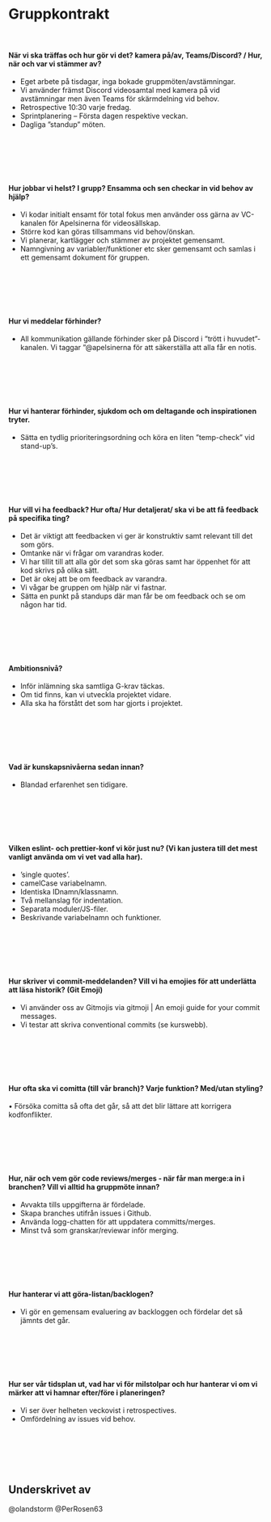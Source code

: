 # Gruppkontrakt

&nbsp;

#### När vi ska träffas och hur gör vi det? kamera på/av, Teams/Discord? / Hur, när och var vi stämmer av?

- Eget arbete på tisdagar, inga bokade gruppmöten/avstämningar.
- Vi använder främst Discord videosamtal med kamera på vid avstämningar men även Teams för skärmdelning vid behov.
- Retrospective 10:30 varje fredag.
- Sprintplanering – Första dagen respektive veckan.
- Dagliga ”standup” möten.

## &nbsp;

&nbsp;

#### Hur jobbar vi helst? I grupp? Ensamma och sen checkar in vid behov av hjälp?

- Vi kodar initialt ensamt för total fokus men använder oss gärna av VC-kanalen för Apelsinerna för videosällskap.
- Större kod kan göras tillsammans vid behov/önskan.
- Vi planerar, kartlägger och stämmer av projektet gemensamt.
- Namngivning av variabler/funktioner etc sker gemensamt och samlas i ett gemensamt dokument för gruppen.

## &nbsp;

&nbsp;

#### Hur vi meddelar förhinder?

- All kommunikation gällande förhinder sker på Discord i ”trött i huvudet”-kanalen. Vi taggar ”@apelsinerna för att säkerställa att alla får en notis.

## &nbsp;

&nbsp;

#### Hur vi hanterar förhinder, sjukdom och om deltagande och inspirationen tryter.

- Sätta en tydlig prioriteringsordning och köra en liten ”temp-check” vid stand-up’s.

## &nbsp;

&nbsp;

#### Hur vill vi ha feedback? Hur ofta/ Hur detaljerat/ ska vi be att få feedback på specifika ting?

- Det är viktigt att feedbacken vi ger är konstruktiv samt relevant till det som görs.
- Omtanke när vi frågar om varandras koder.
- Vi har tillit till att alla gör det som ska göras samt har öppenhet för att kod skrivs på olika sätt.
- Det är okej att be om feedback av varandra.
- Vi vågar be gruppen om hjälp när vi fastnar.
- Sätta en punkt på standups där man får be om feedback och se om någon har tid.

## &nbsp;

&nbsp;

#### Ambitionsnivå?

- Inför inlämning ska samtliga G-krav täckas.
- Om tid finns, kan vi utveckla projektet vidare.
- Alla ska ha förstått det som har gjorts i projektet.

## &nbsp;

&nbsp;

#### Vad är kunskapsnivåerna sedan innan?

- Blandad erfarenhet sen tidigare.

## &nbsp;

&nbsp;

#### Vilken eslint- och prettier-konf vi kör just nu? (Vi kan justera till det mest vanligt använda om vi vet vad alla har).

- ’single quotes’.
- camelCase variabelnamn.
- Identiska IDnamn/klassnamn.
- Två mellanslag för indentation.
- Separata moduler/JS-filer.
- Beskrivande variabelnamn och funktioner.

## &nbsp;

&nbsp;

#### Hur skriver vi commit-meddelanden? Vill vi ha emojies för att underlätta att läsa historik? (Git Emoji)

- Vi använder oss av Gitmojis via gitmoji | An emoji guide for your commit messages.
- Vi testar att skriva conventional commits (se kurswebb).

## &nbsp;

&nbsp;

#### Hur ofta ska vi comitta (till vår branch)? Varje funktion? Med/utan styling?

• Försöka comitta så ofta det går, så att det blir lättare att korrigera kodfonflikter.

## &nbsp;

&nbsp;

#### Hur, när och vem gör code reviews/merges - när får man merge:a in i branchen? Vill vi alltid ha gruppmöte innan?

- Avvakta tills uppgifterna är fördelade.
- Skapa branches utifrån issues i Github.
- Använda logg-chatten för att uppdatera committs/merges.
- Minst två som granskar/reviewar inför merging.

## &nbsp;

&nbsp;

#### Hur hanterar vi att göra-listan/backlogen?

- Vi gör en gemensam evaluering av backloggen och fördelar det så jämnts det går.

## &nbsp;

&nbsp;

#### Hur ser vår tidsplan ut, vad har vi för milstolpar och hur hanterar vi om vi märker att vi hamnar efter/före i planeringen?

- Vi ser över helheten veckovist i retrospectives.
- Omfördelning av issues vid behov.

## &nbsp;

&nbsp;

## Underskrivet av

@olandstorm
@PerRosen63
